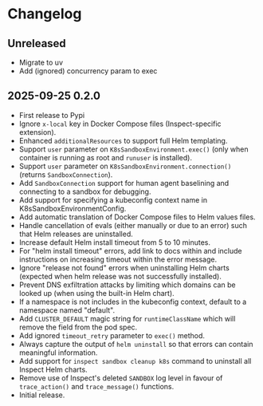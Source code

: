 # Changelog

## Unreleased

- Migrate to uv
- Add (ignored) concurrency param to exec

## 2025-09-25 0.2.0

- First release to Pypi
- Ignore `x-local` key in Docker Compose files (Inspect-specific extension).
- Enhanced `additionalResources` to support full Helm templating.
- Support `user` parameter on `K8sSandboxEnvironment.exec()` (only when container is running as root and `runuser` is installed).
- Support `user` parameter on `K8sSandboxEnvironment.connection()` (returns `SandboxConnection`).
- Add `SandboxConnection` support for human agent baselining and connecting to a sandbox for debugging.
- Add support for specifying a kubeconfig context name in K8sSandboxEnvironmentConfig.
- Add automatic translation of Docker Compose files to Helm values files.
- Handle cancellation of evals (either manually or due to an error) such that Helm releases are uninstalled.
- Increase default Helm install timeout from 5 to 10 minutes.
- For "helm install timeout" errors, add link to docs within and include instructions on increasing timeout within the error message.
- Ignore "release not found" errors when uninstalling Helm charts (expected when helm release was not successfully installed).
- Prevent DNS exfiltration attacks by limiting which domains can be looked up (when using the built-in Helm chart).
- If a namespace is not includes in the kubeconfig context, default to a namespace named "default".
- Add `CLUSTER_DEFAULT` magic string for `runtimeClassName` which will remove the field from the pod spec.
- Add ignored `timeout_retry` parameter to `exec()` method.
- Always capture the output of `helm uninstall` so that errors can contain meaningful information.
- Add support for `inspect sandbox cleanup k8s` command to uninstall all Inspect Helm charts.
- Remove use of Inspect's deleted `SANDBOX` log level in favour of `trace_action()` and `trace_message()` functions.
- Initial release.
